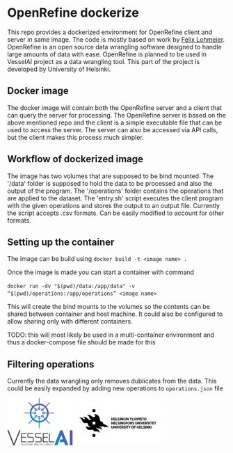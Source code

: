 # OpenRefine dockerize

This repo provides a dockerized environment for OpenRefine client and server in same image. The code is mostly based on work by [Felix Lohmeier](https://github.com/opencultureconsulting/openrefine-docker). OpenRefine is an open source data wrangling software designed to handle large amounts of data with ease. OpenRefine is planned to be used in VesselAI project as a data wrangling tool. This part of the project is developed by University of Helsinki.

## Docker image

The docker image will contain both the OpenRefine server and a client that can query the server for processing. The OpenRefine server is based on the above mentioned repo and the client is a simple executable file that can be used to access the server. The server can also be accessed via API calls, but the client makes this process much simpler. 

## Workflow of dockerized image

The image has two volumes that are supposed to be bind mounted. The '/data' folder is supposed to hold the data to be processed and also the output of the program. The '/operations' folder contains the operations that are applied to the dataset. The 'entry.sh' script executes the client program with the given operations and stores the output to an output file. Currently the script accepts .csv formats. Can be easily modified to account for other formats. 

## Setting up the container

The image can be build using `docker build -t <image name> .`

Once the image is made you can start a container with command

`docker run -dv "$(pwd)/data:/app/data" -v “$(pwd)/operations:/app/operations” <image name>`

This will create the bind mounts to the volumes so the contents can be shared between container and host machine. It could also be configured to allow sharing only with different containers.

TODO: this will most likely be used in a multi-container environment and thus a docker-compose file should be made for this

## Filtering operations 
Currently the data wrangling only removes dublicates from the data. This could be easily expanded by adding new operations to `operations.json` file

[<img src="Vessel AI_01.png" width="150">](https://vessel-ai.eu/) [<img src="./hy.png" width="200">](https://helsinki.fi/) 

